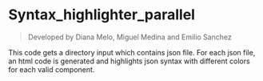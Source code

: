 # Syntax_highlighter_parallel
> Developed by Diana Melo, Miguel Medina and Emilio Sanchez

This code gets a directory input which contains json file. For each json file, an html code is generated and highlights json syntax with different colors for each valid component.
